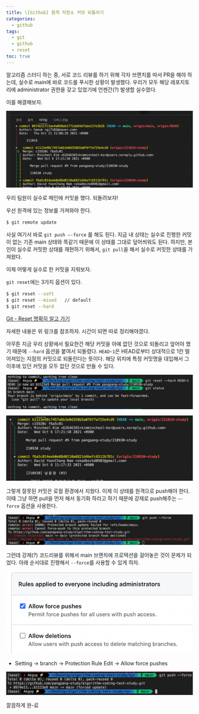 ```yaml
---
title: \[Github] 원격 저장소 커밋 되돌리기
categories: 
  - github
tags:
  - git
  - github
  - reset
toc: true
---
```


알고리즘 스터디 하는 중, 서로 코드 리뷰를 하기 위해 각자 브랜치를 따서 PR을 해야 하는데, 실수로 main에 바로 코드를 푸시한 상황이 발생했다. 우리가 모두 해당 레포지토리에 administrator 권한을 갖고 있었기에 언젠간(?) 발생할 실수였다.

이를 해결해보자.

![reset1](/assets/images/github/reset1.png)

우리 팀원이 실수로 메인에 커밋을 했다. 되돌려보자!

우선 원격에 있는 정보를 가져와야 한다. 

```bash
$ git remote update
```

사실 여기서 바로 `git push —-force` 를 해도 된다. 지금 내 상태는 실수로 진행한 커밋이 없는 기존 main 상태와 똑같기 때문에 이 상태를 그대로 덮어씌워도 된다. 하지만, 본인이 실수로 커밋한 상태를 재현하기 위해서, `git pull`을 해서 실수로 커밋한 상태를 가져왔다.

이제 어떻게 실수로 한 커밋을 지워보자.

`git reset`에는 3가지 옵션이 있다.

```bash
$ git reset --soft 
$ git reset --mixed   // default
$ git reset --hard
```

[Git - Reset 명확히 알고 가기](https://git-scm.com/book/ko/v2/Git-%EB%8F%84%EA%B5%AC-Reset-%EB%AA%85%ED%99%95%ED%9E%88-%EC%95%8C%EA%B3%A0-%EA%B0%80%EA%B8%B0)

자세한 내용은 위 링크를 참조하자. 시간이 되면 따로 정리해야겠다.

아무튼 지금 우리 상황에서 필요한건 해당 커밋을 아예 없던 것으로 되돌리고 엎어야 했기 때문에 `--hard` 옵션을 붙여서 되돌렸다. `HEAD~1`은 HEAD로부터 상대적으로 1칸 떨어져있는 지점의 커밋으로 되돌린다는 뜻이다. 해당 위치에 특정 커밋명을 대입해서 그 이후에 있던 커밋을 모두 없던 것으로 만들 수 있다.

![reset2](/assets/images/github/reset2.png)

![reset3](/assets/images/github/reset3.png)

그렇게 잘못된 커밋은 로컬 환경에서 지웠다. 이제 이 상태를 원격으로 push해야 한다. 이때 그냥 하면 pull을 먼저 해서 동기화 하라고 하기 때문에 강제로 push해주는 `—-force` 옵션을 사용한다.

![reset4](/assets/images/github/reset4.png)

그런데 강제(?) 코드리뷰를 위해서 main 브랜치에 프로텍션을 걸어놓은 것이 문제가 되었다. 아래 순서대로 진행해서 `--force`를 사용할 수 있게 하자.

![reset5](/assets/images/github/reset5.png)

- Setting → branch → Protection Rule Edit → Allow force pushes

![reset6](/assets/images/github/reset6.png)

깔끔하게 완-료
